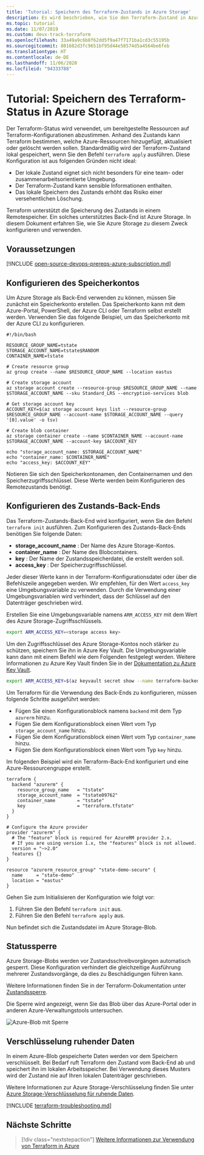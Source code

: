 ```yaml
---
title: 'Tutorial: Speichern des Terraform-Zustands in Azure Storage'
description: Es wird beschrieben, wie Sie den Terraform-Zustand in Azure Storage speichern.
ms.topic: tutorial
ms.date: 11/07/2019
ms.custom: devx-track-terraform
ms.openlocfilehash: 33a49a9c6b8f62dd5f9a47f7171ba1cd3c55195b
ms.sourcegitcommit: 801682d3fc9651bf95d44e58574d5a4564be6feb
ms.translationtype: HT
ms.contentlocale: de-DE
ms.lasthandoff: 11/06/2020
ms.locfileid: "94333788"
---
```

# <a name="tutorial-store-terraform-state-in-azure-storage"></a>Tutorial: Speichern des Terraform-Status in Azure Storage

Der Terraform-Status wird verwendet, um bereitgestellte Ressourcen auf Terraform-Konfigurationen abzustimmen. Anhand des Zustands kann Terraform bestimmen, welche Azure-Ressourcen hinzugefügt, aktualisiert oder gelöscht werden sollen. Standardmäßig wird der Terraform-Zustand lokal gespeichert, wenn Sie den Befehl `terraform apply` ausführen. Diese Konfiguration ist aus folgenden Gründen nicht ideal:

- Der lokale Zustand eignet sich nicht besonders für eine team- oder zusammenarbeitsorientierte Umgebung.
- Der Terraform-Zustand kann sensible Informationen enthalten.
- Das lokale Speichern des Zustands erhöht das Risiko einer versehentlichen Löschung.

Terraform unterstützt die Speicherung des Zustands in einem Remotespeicher. Ein solches unterstütztes Back-End ist Azure Storage. In diesem Dokument erfahren Sie, wie Sie Azure Storage zu diesem Zweck konfigurieren und verwenden.

## <a name="prerequisites"></a>Voraussetzungen

[!INCLUDE [open-source-devops-prereqs-azure-subscription.md](../includes/open-source-devops-prereqs-azure-subscription.md)]

## <a name="configure-storage-account"></a>Konfigurieren des Speicherkontos

Um Azure Storage als Back-End verwenden zu können, müssen Sie zunächst ein Speicherkonto erstellen. Das Speicherkonto kann mit dem Azure-Portal, PowerShell, der Azure CLI oder Terraform selbst erstellt werden. Verwenden Sie das folgende Beispiel, um das Speicherkonto mit der Azure CLI zu konfigurieren.

```azurecli
#!/bin/bash

RESOURCE_GROUP_NAME=tstate
STORAGE_ACCOUNT_NAME=tstate$RANDOM
CONTAINER_NAME=tstate

# Create resource group
az group create --name $RESOURCE_GROUP_NAME --location eastus

# Create storage account
az storage account create --resource-group $RESOURCE_GROUP_NAME --name $STORAGE_ACCOUNT_NAME --sku Standard_LRS --encryption-services blob

# Get storage account key
ACCOUNT_KEY=$(az storage account keys list --resource-group $RESOURCE_GROUP_NAME --account-name $STORAGE_ACCOUNT_NAME --query '[0].value' -o tsv)

# Create blob container
az storage container create --name $CONTAINER_NAME --account-name $STORAGE_ACCOUNT_NAME --account-key $ACCOUNT_KEY

echo "storage_account_name: $STORAGE_ACCOUNT_NAME"
echo "container_name: $CONTAINER_NAME"
echo "access_key: $ACCOUNT_KEY"
```

Notieren Sie sich den Speicherkontonamen, den Containernamen und den Speicherzugriffsschlüssel. Diese Werte werden beim Konfigurieren des Remotezustands benötigt.

## <a name="configure-state-back-end"></a>Konfigurieren des Zustands-Back-Ends

Das Terraform-Zustands-Back-End wird konfiguriert, wenn Sie den Befehl `terraform init` ausführen. Zum Konfigurieren des Zustands-Back-Ends benötigen Sie folgende Daten:

- **storage_account_name** : Der Name des Azure Storage-Kontos.
- **container_name** : Der Name des Blobcontainers.
- **key** : Der Name der Zustandsspeicherdatei, die erstellt werden soll.
- **access_key** : Der Speicherzugriffsschlüssel.

Jeder dieser Werte kann in der Terraform-Konfigurationsdatei oder über die Befehlszeile angegeben werden. Wir empfehlen, für den Wert `access_key` eine Umgebungsvariable zu verwenden. Durch die Verwendung einer Umgebungsvariablen wird verhindert, dass der Schlüssel auf den Datenträger geschrieben wird.

Erstellen Sie eine Umgebungsvariable namens `ARM_ACCESS_KEY` mit dem Wert des Azure Storage-Zugriffsschlüssels.

```bash
export ARM_ACCESS_KEY=<storage access key>
```

Um den Zugriffsschlüssel des Azure Storage-Kontos noch stärker zu schützen, speichern Sie ihn in Azure Key Vault. Die Umgebungsvariable kann dann mit einem Befehl wie dem Folgenden festgelegt werden. Weitere Informationen zu Azure Key Vault finden Sie in der [Dokumentation zu Azure Key Vault](/azure/key-vault/secrets/quick-create-cli).

```bash
export ARM_ACCESS_KEY=$(az keyvault secret show --name terraform-backend-key --vault-name myKeyVault --query value -o tsv)
```

Um Terraform für die Verwendung des Back-Ends zu konfigurieren, müssen folgende Schritte ausgeführt werden:
- Fügen Sie einen Konfigurationsblock namens `backend` mit dem Typ `azurerm` hinzu.
- Fügen Sie dem Konfigurationsblock einen Wert vom Typ `storage_account_name` hinzu.
- Fügen Sie dem Konfigurationsblock einen Wert vom Typ `container_name` hinzu.
- Fügen Sie dem Konfigurationsblock einen Wert vom Typ `key` hinzu.

Im folgenden Beispiel wird ein Terraform-Back-End konfiguriert und eine Azure-Ressourcengruppe erstellt.

```hcl
terraform {
  backend "azurerm" {
    resource_group_name   = "tstate"
    storage_account_name  = "tstate09762"
    container_name        = "tstate"
    key                   = "terraform.tfstate"
  }
}

# Configure the Azure provider
provider "azurerm" { 
  # The "feature" block is required for AzureRM provider 2.x. 
  # If you are using version 1.x, the "features" block is not allowed.
  version = "~>2.0"
  features {}
}

resource "azurerm_resource_group" "state-demo-secure" {
  name     = "state-demo"
  location = "eastus"
}
```

Gehen Sie zum Initialisieren der Konfiguration wie folgt vor:

1. Führen Sie den Befehl `terraform init` aus.
1. Führen Sie den Befehl `terraform apply` aus.

Nun befindet sich die Zustandsdatei im Azure Storage-Blob.

## <a name="state-locking"></a>Statussperre

Azure Storage-Blobs werden vor Zustandsschreibvorgängen automatisch gesperrt. Diese Konfiguration verhindert die gleichzeitige Ausführung mehrerer Zustandsvorgänge, da dies zu Beschädigungen führen kann. 

Weitere Informationen finden Sie in der Terraform-Dokumentation unter [Zustandssperre](https://www.terraform.io/docs/state/locking.html).

Die Sperre wird angezeigt, wenn Sie das Blob über das Azure-Portal oder in anderen Azure-Verwaltungstools untersuchen.

![Azure-Blob mit Sperre](media/store-state-in-azure-storage/lock.png)

## <a name="encryption-at-rest"></a>Verschlüsselung ruhender Daten

In einem Azure-Blob gespeicherte Daten werden vor dem Speichern verschlüsselt. Bei Bedarf ruft Terraform den Zustand vom Back-End ab und speichert ihn im lokalen Arbeitsspeicher. Bei Verwendung dieses Musters wird der Zustand nie auf Ihren lokalen Datenträger geschrieben.

Weitere Informationen zur Azure Storage-Verschlüsselung finden Sie unter [Azure Storage-Verschlüsselung für ruhende Daten](/azure/storage/common/storage-service-encryption).

[!INCLUDE [terraform-troubleshooting.md](includes/terraform-troubleshooting.md)]

## <a name="next-steps"></a>Nächste Schritte

> [!div class="nextstepaction"] 
> [Weitere Informationen zur Verwendung von Terraform in Azure](/azure/terraform)
